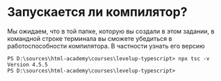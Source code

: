 # Запускается ли компилятор?

Мы ожидаем, что в той папке, которую вы создали в этом задании, в командной строке терминала вы сможете убедиться в работоспособности компилятора. В частности узнать его версию

```terminal
PS D:\sources\html-academy\courses\levelup-typescript> npx tsc -v
Version 4.5.5
PS D:\sources\html-academy\courses\levelup-typescript>
```
